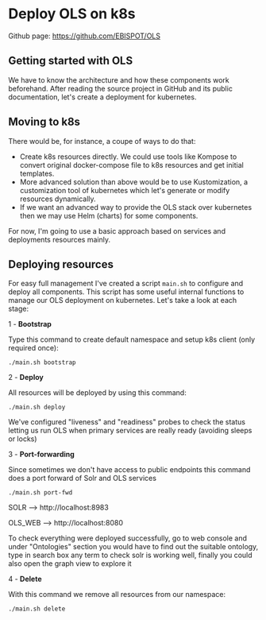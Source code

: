 # Deploy OLS on k8s

Github page: https://github.com/EBISPOT/OLS

## Getting started with OLS

We have to know the architecture and how these components work beforehand.
After reading the source project in GitHub and its public documentation, let's create a deployment for kubernetes.

## Moving to k8s

There would be, for instance, a coupe of ways to do that:

* Create k8s resources directly. We could use tools like Kompose to convert original docker-compose file to k8s resources and get initial templates.
* More advanced solution than above would be to use Kustomization, a customization tool of kubernetes which
  let's generate or modify resources dynamically.
* If we want an advanced way to provide the OLS stack over kubernetes then we may use Helm (charts) for some 
  components.

For now, I'm going to use a basic approach based on services and deployments resources mainly.

## Deploying resources

For easy full management I've created a script `main.sh` to configure and deploy all components.
This script has some useful internal functions to manage our OLS deployment on kubernetes.
Let's take a look at each stage:

1 - **Bootstrap**

Type this command to create default namespace and setup k8s client (only required once):

`./main.sh bootstrap`

2 - **Deploy**

All resources will be deployed by using this command:

`./main.sh deploy`

We've configured "liveness" and "readiness" probes to check the status letting us 
run OLS when primary services are really ready (avoiding sleeps or locks)

3 - **Port-forwarding**

Since sometimes we don't have access to public endpoints this command does a port forward of Solr and OLS services

`./main.sh port-fwd`

SOLR    --> http://localhost:8983

OLS_WEB --> http://localhost:8080

To check everything were deployed successfully, go to web console and under "Ontologies" section 
you would have to find out the suitable ontology, type in search box any term 
to check solr is working well, finally you could also open the graph view to explore it

4 - **Delete**

With this command we remove all resources from our namespace:

`./main.sh delete`
